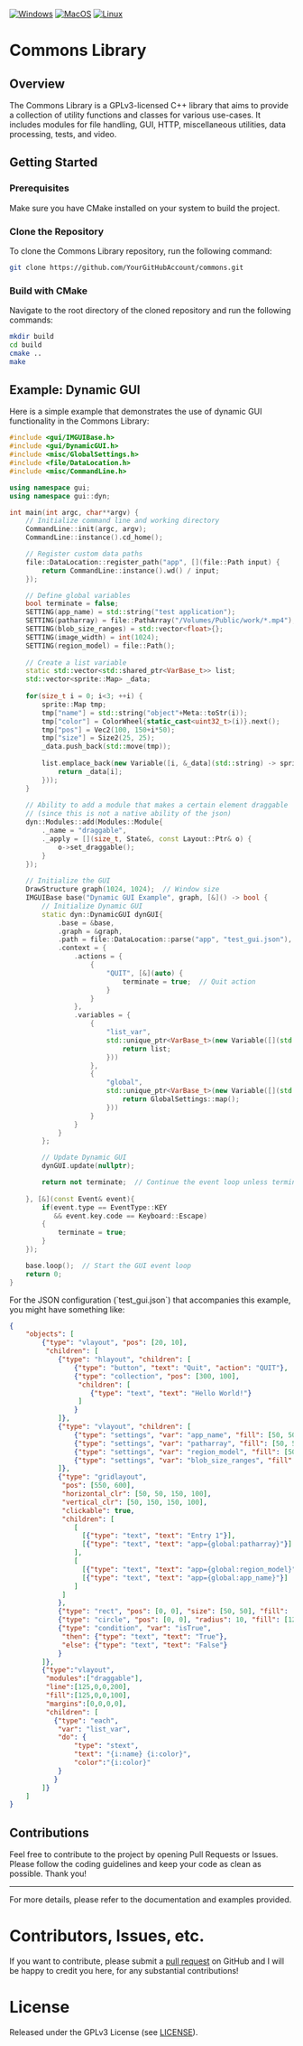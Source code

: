 <!--<p align="center"><img src="https://github.com/mooch443/trex/blob/master/images/Icon1024.png" width="160px"></p>-->

[![Windows](https://github.com/mooch443/commons/actions/workflows/cmake-windows.yml/badge.svg?branch=main)](https://github.com/mooch443/commons/actions/workflows/cmake-windows.yml) [![MacOS](https://github.com/mooch443/commons/actions/workflows/cmake-macos.yml/badge.svg?branch=main)](https://github.com/mooch443/commons/actions/workflows/cmake-macos.yml/badge.svg?branch=main) [![Linux](https://github.com/mooch443/commons/actions/workflows/cmake-linux.yml/badge.svg?branch=main)](https://github.com/mooch443/commons/actions/workflows/cmake-linux.yml)

# Commons Library

## Overview

The Commons Library is a GPLv3-licensed C++ library that aims to provide a collection of utility functions and classes for various use-cases. It includes modules for file handling, GUI, HTTP, miscellaneous utilities, data processing, tests, and video.

## Getting Started

### Prerequisites

Make sure you have CMake installed on your system to build the project.

### Clone the Repository

To clone the Commons Library repository, run the following command:

```bash
git clone https://github.com/YourGitHubAccount/commons.git
```

### Build with CMake

Navigate to the root directory of the cloned repository and run the following commands:

```bash
mkdir build
cd build
cmake ..
make
```

## Example: Dynamic GUI

Here is a simple example that demonstrates the use of dynamic GUI functionality in the Commons Library:

```cpp
#include <gui/IMGUIBase.h>
#include <gui/DynamicGUI.h>
#include <misc/GlobalSettings.h>
#include <file/DataLocation.h>
#include <misc/CommandLine.h>

using namespace gui;
using namespace gui::dyn;

int main(int argc, char**argv) {
    // Initialize command line and working directory
    CommandLine::init(argc, argv);
    CommandLine::instance().cd_home();

    // Register custom data paths
    file::DataLocation::register_path("app", [](file::Path input) {
        return CommandLine::instance().wd() / input;
    });

    // Define global variables
    bool terminate = false;
    SETTING(app_name) = std::string("test application");
    SETTING(patharray) = file::PathArray("/Volumes/Public/work/*.mp4");
    SETTING(blob_size_ranges) = std::vector<float>{};
    SETTING(image_width) = int(1024);
    SETTING(region_model) = file::Path();
    
    // Create a list variable
    static std::vector<std::shared_ptr<VarBase_t>> list;
    std::vector<sprite::Map> _data;
    
    for(size_t i = 0; i<3; ++i) {
        sprite::Map tmp;
        tmp["name"] = std::string("object"+Meta::toStr(i));
        tmp["color"] = ColorWheel{static_cast<uint32_t>(i)}.next();
        tmp["pos"] = Vec2(100, 150+i*50);
        tmp["size"] = Size2(25, 25);
        _data.push_back(std::move(tmp));
        
        list.emplace_back(new Variable([i, &_data](std::string) -> sprite::Map& {
            return _data[i];
        }));
    }
    
    // Ability to add a module that makes a certain element draggable
    // (since this is not a native ability of the json)
    dyn::Modules::add(Modules::Module{
        ._name = "draggable",
        ._apply = [](size_t, State&, const Layout::Ptr& o) {
            o->set_draggable();
        }
    });
    
    // Initialize the GUI
    DrawStructure graph(1024, 1024);  // Window size
    IMGUIBase base("Dynamic GUI Example", graph, [&]() -> bool {
        // Initialize Dynamic GUI
        static dyn::DynamicGUI dynGUI{
            .base = &base,
            .graph = &graph,
            .path = file::DataLocation::parse("app", "test_gui.json"),  // JSON file location
            .context = {
                .actions = {
                    {
                        "QUIT", [&](auto) {
                            terminate = true;  // Quit action
                        }
                    }
                },
                .variables = {
                    {
                        "list_var",
                        std::unique_ptr<VarBase_t>(new Variable([](std::string) -> std::vector<std::shared_ptr<VarBase_t>>& {
                            return list;
                        }))
                    },
                    {
                        "global",
                        std::unique_ptr<VarBase_t>(new Variable([](std::string) -> sprite::Map& {
                            return GlobalSettings::map();
                        }))
                    }
                }
            }
        };

        // Update Dynamic GUI
        dynGUI.update(nullptr);

        return not terminate;  // Continue the event loop unless terminated
        
    }, [&](const Event& event){
        if(event.type == EventType::KEY
           && event.key.code == Keyboard::Escape)
        {
            terminate = true;
        }
    });

    base.loop();  // Start the GUI event loop
    return 0;
}

```

For the JSON configuration (\`test_gui.json\`) that accompanies this example, you might have something like:

```json
{
    "objects": [
        {"type": "vlayout", "pos": [20, 10],
         "children": [
            {"type": "hlayout", "children": [
                {"type": "button", "text": "Quit", "action": "QUIT"},
                {"type": "collection", "pos": [300, 100], 
                 "children": [
                    {"type": "text", "text": "Hello World!"}
                 ]
                }
            ]},
            {"type": "vlayout", "children": [
                {"type": "settings", "var": "app_name", "fill": [50, 50, 50, 125], "size":[300,40]},
                {"type": "settings", "var": "patharray", "fill": [50, 50, 50, 125], "size":[300,40]},
                {"type": "settings", "var": "region_model", "fill": [50, 50, 50, 125], "size":[300,40]},
                {"type": "settings", "var": "blob_size_ranges", "fill": [50, 50, 50, 125], "size":[300,40]}
            ]},
            {"type": "gridlayout", 
             "pos": [550, 600], 
             "horizontal_clr": [50, 50, 150, 100], 
             "vertical_clr": [50, 150, 150, 100], 
             "clickable": true, 
             "children": [
                [ 
                  [{"type": "text", "text": "Entry 1"}], 
                  [{"type": "text", "text": "app={global:patharray}"}] 
                ],
                [ 
                  [{"type": "text", "text": "app={global:region_model}"}], 
                  [{"type": "text", "text": "app={global:app_name}"}]
                ]
             ]
            },
            {"type": "rect", "pos": [0, 0], "size": [50, 50], "fill": [255, 0, 0, 125]},
            {"type": "circle", "pos": [0, 0], "radius": 10, "fill": [125, 125, 0, 125]},
            {"type": "condition", "var": "isTrue", 
             "then": {"type": "text", "text": "True"}, 
             "else": {"type": "text", "text": "False"}
            }
        ]},
        {"type":"vlayout",
         "modules":["draggable"],
         "line":[125,0,0,200],
         "fill":[125,0,0,100],
         "margins":[0,0,0,0],
         "children": [
           {"type": "each", 
            "var": "list_var", 
            "do": {
                "type": "stext",
                "text": "{i:name} {i:color}", 
                "color":"{i:color}"
            }
           }
        ]}
    ]
}

```

## Contributions

Feel free to contribute to the project by opening Pull Requests or Issues. Please follow the coding guidelines and keep your code as clean as possible. Thank you!

---

For more details, please refer to the documentation and examples provided.

# Contributors, Issues, etc.

If you want to contribute, please submit a [pull request](https://github.com/mooch443/commons/pulls) on GitHub and I will be happy to credit you here, for any substantial contributions!

# License

Released under the GPLv3 License (see [LICENSE](https://github.com/mooch443/commons/blob/master/LICENSE)).

